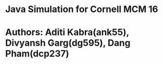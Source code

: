 # Java Simulation for Cornell MCM 16
# Authors: Aditi Kabra(ank55), Divyansh Garg(dg595), Dang Pham(dcp237)
